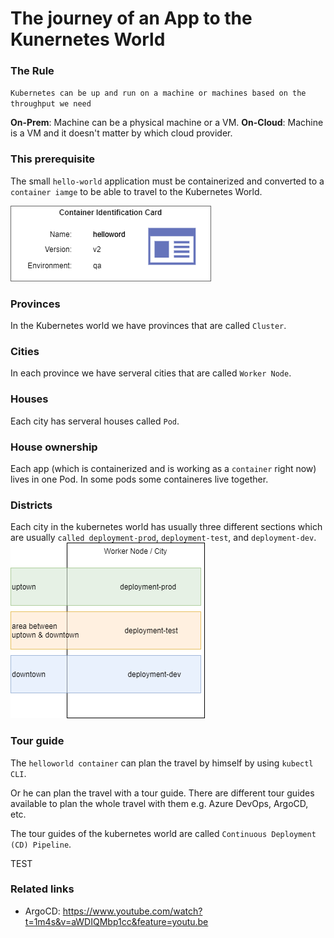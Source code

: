 # The journey of an App to the Kunernetes World

### The Rule
``Kubernetes can be up and run on a machine or machines based on the throughput we need`` 

**On-Prem**: Machine can be a physical machine or a VM.
**On-Cloud**: Machine is a VM and it doesn't matter by which cloud provider.

### This prerequisite
The small ``hello-world`` application must be containerized and converted to a ``container iamge`` to be able to travel to the Kubernetes World.

![container identification card](drawio\diagrams-id-card.png)

### Provinces
In the Kubernetes world we have provinces that are called ``Cluster``. 

### Cities
In each province we have serveral cities that are called ``Worker Node``. 

### Houses
Each city has serveral houses called ``Pod``. 

### House ownership
Each app (which is containerized and is working as a ``container`` right now) lives in one Pod. In some pods some containeres live together.

### Districts
Each city in the kubernetes world has usually three different sections which are usually ``called deployment-prod``, ``deployment-test``, and ``deployment-dev``.
 ![Cities in kubernetes](drawio\diagrams-Page-5.png)
 

### Tour guide
The ``helloworld container`` can plan the travel by himself by using ``kubectl CLI``.

Or he can plan the travel with a tour guide. There are different tour guides available to plan the whole travel with them e.g. Azure DevOps, ArgoCD, etc.

The tour guides of the kubernetes world are called ``Continuous Deployment (CD) Pipeline``.


TEST

### Related links
- ArgoCD: https://www.youtube.com/watch?t=1m4s&v=aWDIQMbp1cc&feature=youtu.be
